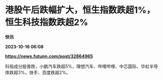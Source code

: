# 港股午后跌幅扩大，恒生指数跌超1%，恒生科技指数跌超2%
**快讯**

**2023-10-16 06:08**

**https://news.futunn.com/post/32864965**

科指成分股普跌，小鹏汽车跌超5%，理想汽车、哔哩哔哩、中芯国际、华虹半导体跌超3%，快手、百度跌超2%。